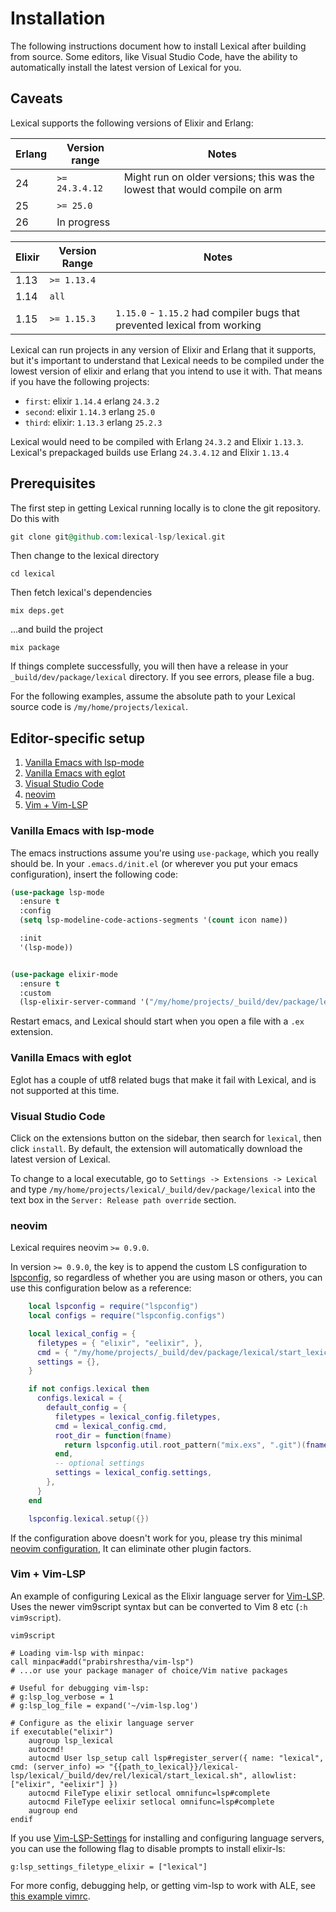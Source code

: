 # Installation

The following instructions document how to install Lexical after
building from source. Some editors, like Visual Studio Code, have the
ability to automatically install the latest version of Lexical for
you.

## Caveats

Lexical supports the following versions of Elixir and Erlang:

| Erlang      | Version range    | Notes  |
| ----------- |----------------- | ------ |
|  24         | `>= 24.3.4.12`   | Might run on older versions; this was the lowest that would compile on arm |
|  25         | `>= 25.0`        |        |
|  26         | In progress      |        |

| Elixir   | Version Range  | Notes    |
| -------- | -------------- | -------- |
| 1.13     |    `>= 1.13.4` |          |
| 1.14     |    `all`       |          |
| 1.15     | `>= 1.15.3`    | `1.15.0` - `1.15.2` had compiler bugs that prevented lexical from working |

Lexical can run projects in any version of Elixir and Erlang that it
supports, but it's important to understand that Lexical needs to be
compiled under the lowest version of elixir and erlang that you intend
to use it with. That means if you have the following projects:

   * `first`: elixir `1.14.4` erlang `24.3.2`
   * `second`: elixir `1.14.3` erlang `25.0`
   * `third`: elixir: `1.13.3` erlang `25.2.3`

Lexical would need to be compiled with Erlang `24.3.2` and Elixir `1.13.3`.
Lexical's prepackaged builds use Erlang `24.3.4.12` and Elixir `1.13.4`

## Prerequisites

The first step in getting Lexical running locally is to clone the git
repository. Do this with

```elixir
git clone git@github.com:lexical-lsp/lexical.git
```

Then change to the lexical directory

```shell
cd lexical
```

Then fetch lexical's dependencies

```shell
mix deps.get
```

...and build the project

```shell
mix package
```

If things complete successfully, you will then have a release in your
`_build/dev/package/lexical` directory. If you see errors, please file a
bug.

For the following examples, assume the absolute path to your Lexical
source code is `/my/home/projects/lexical`.

## Editor-specific setup
1. [Vanilla Emacs with lsp-mode](#vanilla-emacs-with-lsp-mode)
2. [Vanilla Emacs with eglot](#vanilla-emacs-with-eglot)
3. [Visual Studio Code](#visual-studio-code)
4. [neovim](#neovim)
5. [Vim + Vim-LSP](#vim--vim-lsp)

### Vanilla Emacs with lsp-mode
The emacs instructions assume you're using `use-package`, which you
really should be. In your `.emacs.d/init.el` (or wherever you put your
emacs configuration), insert the following code:

```lisp
(use-package lsp-mode
  :ensure t
  :config
  (setq lsp-modeline-code-actions-segments '(count icon name))

  :init
  '(lsp-mode))


(use-package elixir-mode
  :ensure t
  :custom
  (lsp-elixir-server-command '("/my/home/projects/_build/dev/package/lexical/start_lexical.sh")))

```

Restart emacs, and Lexical should start when you open a file with a
`.ex` extension.


### Vanilla Emacs with eglot

Eglot has a couple of utf8 related bugs that make it fail with
Lexical, and is not supported at this time.


### Visual Studio Code

Click on the extensions button on the sidebar, then search for
`lexical`, then click `install`.  By default, the extension will automatically
download the latest version of Lexical.

To change to a local executable, go to `Settings -> Extensions -> Lexical` and
type `/my/home/projects/lexical/_build/dev/package/lexical` into the text box in
the `Server: Release path override` section.

### neovim

Lexical requires neovim `>= 0.9.0`.

In version `>= 0.9.0`, the key is to append the custom LS
configuration to
[lspconfig](https://github.com/neovim/nvim-lspconfig), so regardless
of whether you are using mason or others, you can use this
configuration below as a reference:

```lua
    local lspconfig = require("lspconfig")
    local configs = require("lspconfig.configs")

    local lexical_config = {
      filetypes = { "elixir", "eelixir", },
      cmd = { "/my/home/projects/_build/dev/package/lexical/start_lexical.sh" },
      settings = {},
    }

    if not configs.lexical then
      configs.lexical = {
        default_config = {
          filetypes = lexical_config.filetypes,
          cmd = lexical_config.cmd,
          root_dir = function(fname)
            return lspconfig.util.root_pattern("mix.exs", ".git")(fname) or vim.loop.os_homedir()
          end,
          -- optional settings
          settings = lexical_config.settings,
        },
      }
    end

    lspconfig.lexical.setup({})
```

If the configuration above doesn't work for you, please try this minimal [neovim configuration](https://github.com/scottming/nvim-mini-for-lexical), It can eliminate other plugin factors.

### Vim + Vim-LSP

An example of configuring Lexical as the Elixir language server for
[Vim-LSP](https://github.com/prabirshrestha/vim-lsp). Uses the newer vim9script syntax but
can be converted to Vim 8 etc (`:h vim9script`).

```
vim9script

# Loading vim-lsp with minpac:
call minpac#add("prabirshrestha/vim-lsp")
# ...or use your package manager of choice/Vim native packages

# Useful for debugging vim-lsp:
# g:lsp_log_verbose = 1
# g:lsp_log_file = expand('~/vim-lsp.log')

# Configure as the elixir language server
if executable("elixir")
    augroup lsp_lexical
    autocmd!
    autocmd User lsp_setup call lsp#register_server({ name: "lexical", cmd: (server_info) => "{{path_to_lexical}}/lexical-lsp/lexical/_build/dev/rel/lexical/start_lexical.sh", allowlist: ["elixir", "eelixir"] })
    autocmd FileType elixir setlocal omnifunc=lsp#complete
    autocmd FileType eelixir setlocal omnifunc=lsp#complete
    augroup end
endif

```

If you use [Vim-LSP-Settings](mattn/vim-lsp-settings) for installing and configuring language servers,
you can use the following flag to disable prompts to install elixir-ls:

```
g:lsp_settings_filetype_elixir = ["lexical"]

```

For more config, debugging help, or getting vim-lsp to work with ALE, see
[this example vimrc](https://github.com/jHwls/dotfiles/blob/4425a4feef823512d96b92e5fd64feaf442485c9/vimrc#L239).

